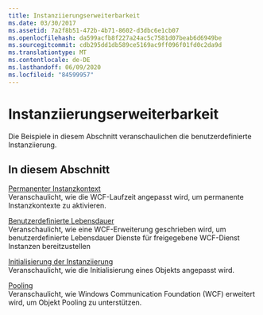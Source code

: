 ```yaml
---
title: Instanziierungserweiterbarkeit
ms.date: 03/30/2017
ms.assetid: 7a2f8b51-472b-4b71-8602-d3dbc6e1cb07
ms.openlocfilehash: da599acfb8f227a24ac5c7581d07beab6d6949be
ms.sourcegitcommit: cdb295dd1db589ce5169ac9ff096f01fd0c2da9d
ms.translationtype: MT
ms.contentlocale: de-DE
ms.lasthandoff: 06/09/2020
ms.locfileid: "84599957"
---
```

# <a name="instancing-extensibility"></a>Instanziierungserweiterbarkeit
Die Beispiele in diesem Abschnitt veranschaulichen die benutzerdefinierte Instanziierung.  
  
## <a name="in-this-section"></a>In diesem Abschnitt  
 [Permanenter Instanzkontext](durable-instance-context.md)  
 Veranschaulicht, wie die WCF-Laufzeit angepasst wird, um permanente Instanzkontexte zu aktivieren.  
  
 [Benutzerdefinierte Lebensdauer](custom-lifetime.md)  
 Veranschaulicht, wie eine WCF-Erweiterung geschrieben wird, um benutzerdefinierte Lebensdauer Dienste für freigegebene WCF-Dienst Instanzen bereitzustellen  
  
 [Initialisierung der Instanziierung](instancing-initialization.md)  
 Veranschaulicht, wie die Initialisierung eines Objekts angepasst wird.  
  
 [Pooling](pooling.md)  
 Veranschaulicht, wie Windows Communication Foundation (WCF) erweitert wird, um Objekt Pooling zu unterstützen.

